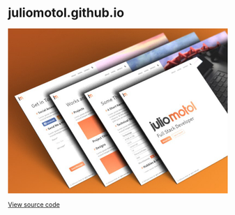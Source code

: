 # juliomotol.github.io

![preview](./preview.jpg)

[View source code](https://github.com/juliomotol/juliomotol.github.io-source)